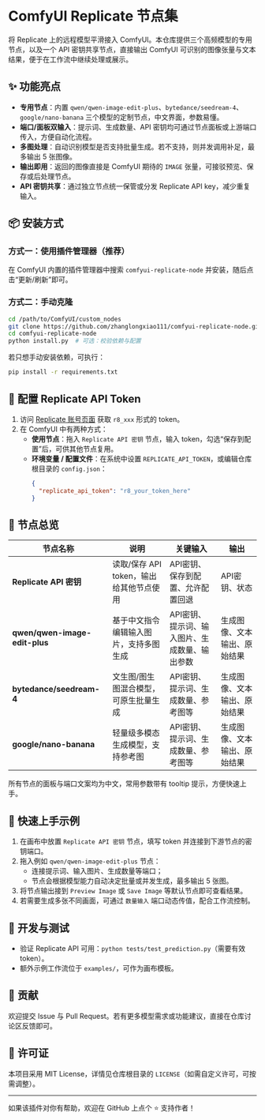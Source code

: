 # ComfyUI Replicate 节点集

将 Replicate 上的远程模型平滑接入 ComfyUI。本仓库提供三个高频模型的专用节点，以及一个 API 密钥共享节点，直接输出 ComfyUI 可识别的图像张量与文本结果，便于在工作流中继续处理或展示。

## ✨ 功能亮点

- **专用节点**：内置 `qwen/qwen-image-edit-plus`、`bytedance/seedream-4`、`google/nano-banana` 三个模型的定制节点，中文界面，参数易懂。
- **端口/面板双输入**：提示词、生成数量、API 密钥均可通过节点面板或上游端口传入，方便自动化流程。
- **多图处理**：自动识别模型是否支持批量生成。若不支持，则并发调用补足，最多输出 5 张图像。
- **输出即用**：返回的图像直接是 ComfyUI 期待的 `IMAGE` 张量，可接驳预览、保存或后处理节点。
- **API 密钥共享**：通过独立节点统一保管或分发 Replicate API key，减少重复输入。

## 📦 安装方式

### 方式一：使用插件管理器（推荐）

在 ComfyUI 内置的插件管理器中搜索 `comfyui-replicate-node` 并安装，随后点击“更新/刷新”即可。

### 方式二：手动克隆

```bash
cd /path/to/ComfyUI/custom_nodes
git clone https://github.com/zhanglongxiao111/comfyui-replicate-node.git
cd comfyui-replicate-node
python install.py  # 可选：校验依赖与配置
```

若只想手动安装依赖，可执行：

```bash
pip install -r requirements.txt
```

## 🔑 配置 Replicate API Token

1. 访问 [Replicate 账号页面](https://replicate.com/account/api-tokens) 获取 `r8_xxx` 形式的 token。
2. 在 ComfyUI 中有两种方式：  
   - **使用节点**：拖入 `Replicate API 密钥` 节点，输入 token，勾选“保存到配置”后，可供其他节点复用。  
   - **环境变量 / 配置文件**：在系统中设置 `REPLICATE_API_TOKEN`，或编辑仓库根目录的 `config.json`：
     ```json
     {
       "replicate_api_token": "r8_your_token_here"
     }
     ```

## 🧩 节点总览

| 节点名称 | 说明 | 关键输入 | 输出 |
| --- | --- | --- | --- |
| **Replicate API 密钥** | 读取/保存 API token，输出给其他节点使用 | API密钥、保存到配置、允许配置回退 | API密钥、状态 |
| **qwen/qwen-image-edit-plus** | 基于中文指令编辑输入图片，支持多图生成 | API密钥、提示词、输入图片、生成数量、输出参数 | 生成图像、文本输出、原始结果 |
| **bytedance/seedream-4** | 文生图/图生图混合模型，可原生批量生成 | API密钥、提示词、生成数量、参考图等 | 生成图像、文本输出、原始结果 |
| **google/nano-banana** | 轻量级多模态生成模型，支持参考图 | API密钥、提示词、生成数量、参考图等 | 生成图像、文本输出、原始结果 |

所有节点的面板与端口文案均为中文，常用参数带有 tooltip 提示，方便快速上手。

## 🚀 快速上手示例

1. 在画布中放置 `Replicate API 密钥` 节点，填写 token 并连接到下游节点的密钥端口。
2. 拖入例如 `qwen/qwen-image-edit-plus` 节点：  
   - 连接提示词、输入图片、生成数量等端口；  
   - 节点会根据模型能力自动决定批量或并发生成，最多输出 5 张图。
3. 将节点输出接到 `Preview Image` 或 `Save Image` 等默认节点即可查看结果。
4. 若需要生成多张不同画面，可通过 `数量输入` 端口动态传值，配合工作流控制。

## 🧪 开发与测试

- 验证 Replicate API 可用：`python tests/test_prediction.py`（需要有效 token）。
- 额外示例工作流位于 `examples/`，可作为画布模板。

## 🤝 贡献

欢迎提交 Issue 与 Pull Request。若有更多模型需求或功能建议，直接在仓库讨论区反馈即可。

## 📄 许可证

本项目采用 MIT License，详情见仓库根目录的 `LICENSE`（如需自定义许可，可按需调整）。

---
如果该插件对你有帮助，欢迎在 GitHub 上点个 ⭐ 支持作者！
